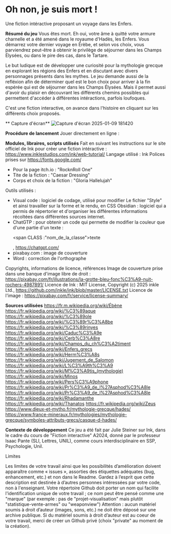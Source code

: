 # **Oh non, je suis mort !**
Une fiction intéractive proposant un voyage dans les Enfers.

**Résumé du jeu**
Vous êtes mort.
Eh oui, votre âme à quitté votre armure charnelle et a été amené dans le royaume d'Hadès, les Enfers. Vous démarrez votre dernier voyage en Érèbe, et selon vos choix, vous parviendrez peut-être à obtenir le privilège de séjourner dans les Champs Élysées, ou dans le pire des cas, dans le Tartare. 

Le but ludique est de développer une curiosité pour la mythologie grecque en explorant les régions des Enfers et en discutant avec divers personnages présents dans les mythes. Le jeu demande aussi de la refléxion afin de déterminer quel est le bon choix pour arriver à la fin espérée qui est de séjourner dans les Champs Élysées. Mais il permet aussi d'avoir du plaisir en découvrant les différents chemins possibles qui permettent d'accéder à différentes intéractions, parfois loufoques. 

C'est une fiction interactive, on avance dans l'histoire en cliquant sur les différents choix proposés.

** Capture d'écran**
![Capture d'écran 2025-01-09 181420](https://github.com/user-attachments/assets/4fe55e25-de40-40c6-b3e4-79dfc1071958)

**Procédure de lancement**
Jouer directement en ligne : 
 
**Modules, libraires, scripts utilisés**
Fait en suivant les instructions sur le site officiel de Ink pour créer une fiction intéractive : https://www.inklestudios.com/ink/web-tutorial/
Langage utilisé : Ink
Polices prises sur https://fonts.google.com/
- Pour la page itch.io : "RocknRoll One"
- Tite de la fiction : "Caesar Dressing"
- Corps et choix de la fiction : "Gloria Hallelujah"

Outils utilisés :
- Visual code : logiciel de codage, utilisé pour modifier Le fichier "Style" et ainsi travailler sur la forme et le rendu, en CSS
Obsidian : logiciel qui a permis de répertorier et d'organiser les différentes informations récoltées dans différentes sources internet.
- ChatGTP : pour obtenir un code qui permette de modifier la couleur que d'une partie d'un texte : <p> <span CLASS :"nom_de_la_classe">texte</span> </p>, https://chatgpt.com/
- pixabay.com : image de couverture
- Word : correction de l'orthographe

Copyrights, informations de licence, références
Image de couverture prise dans une banque d'image libre de droit : https://pixabay.com/fr/illustrations/la-grotte-bleu-fonc%C3%A9-nuit-rochers-4987891/
Licence de Ink : MIT License, Copyright (c) 2025 inkle Ltd., https://github.com/inkle/ink/blob/master/LICENSE.txt
Licence de l'image : https://pixabay.com/fr/service/license-summary/

**Sources utilisées**
https://fr.m.wikipedia.org/wiki/Ébène
https://fr.wikipedia.org/wiki/%C3%89aque
https://fr.wikipedia.org/wiki/%C3%89ole
https://fr.wikipedia.org/wiki/%C3%89r%C3%A8be
https://fr.wikipedia.org/wiki/%C3%89rinyes
https://fr.wikipedia.org/wiki/Caduc%C3%A9e 
https://fr.wikipedia.org/wiki/Cerb%C3%A8re
https://fr.wikipedia.org/wiki/Champs_du_ch%C3%A2timent
https://fr.wikipedia.org/wiki/Enfers_grecs
https://fr.wikipedia.org/wiki/Herm%C3%A8s
https://fr.wikipedia.org/wiki/Jugement_de_Salomon
https://fr.wikipedia.org/wiki/L%C3%A9th%C3%A9
https://fr.wikipedia.org/wiki/M%C3%A9tis_(mythologie)
https://fr.wikipedia.org/wiki/Minos
https://fr.wikipedia.org/wiki/Pers%C3%A9phone 
https://fr.wikipedia.org/wiki/Pr%C3%A9_de_l%27Asphod%C3%A8le
https://fr.wikipedia.org/wiki/Pr%C3%A9_de_l%27Asphod%C3%A8le
https://fr.wikipedia.org/wiki/Rhadamanthe
https://fr.wikipedia.org/wiki/Thanatos
https://fr.wikipedia.org/wiki/Zeus 
https://www.dieux-et-mytho.fr/mythologie-grecque/hades/
https://www.france-mineraux.fr/mythologies/mythologie-grecque/symboles-attributs-grecs/casque-d-hades/

**Contexte de développement**
Ce jeu a été fait par Julie Steiner sur Ink, dans le cadre du cours de "Fiction interactive" A2024, donné par le professeur Isaac Pante (SLI, Lettres, UNIL), comme cours interdisciplinaire en SSP, Psychologie, Unil.

Limites 

Les limites de votre travail ainsi que les possibilités d’amélioration doivent apparaître comme « issues », assorties des étiquettes adéquates (bug, enhancement, etc.) et non dans le Readme. Gardez à l’esprit que cette description est destinée à d’autres personnes intéressées par votre code, non à l'enseignant.
Votre répertoire Github doit porter un nom qui facilite l'identification unique de votre travail ; ce nom peut être pensé comme une "marque" (par exemple : pas de "projet-visualisation" mais plutôt "statistique-vente-armes" ou "weaponview")
Attention : aucun matériel soumis à droit d’auteur (images, sons, etc.) ne doit être déposé sur une archive publique. Si du matériel soumis à droit d’auteur est au coeur de votre travail, merci de créer un Github privé (choix "private" au moment de la création).
